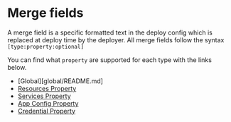 # Merge fields

A merge field is a specific formatted text in the deploy config which is replaced at deploy time by the deployer.
All merge fields follow the syntax `[type:property:optional]`

You can find what `property` are supported for each type with the links below.

* [Global][global/README.md]
* [Resources Property](resources/README.md)
* [Services Property](services/README.md)
* [App Config Property](app_config/README.md)
* [Credential Property](credential/README.md)
